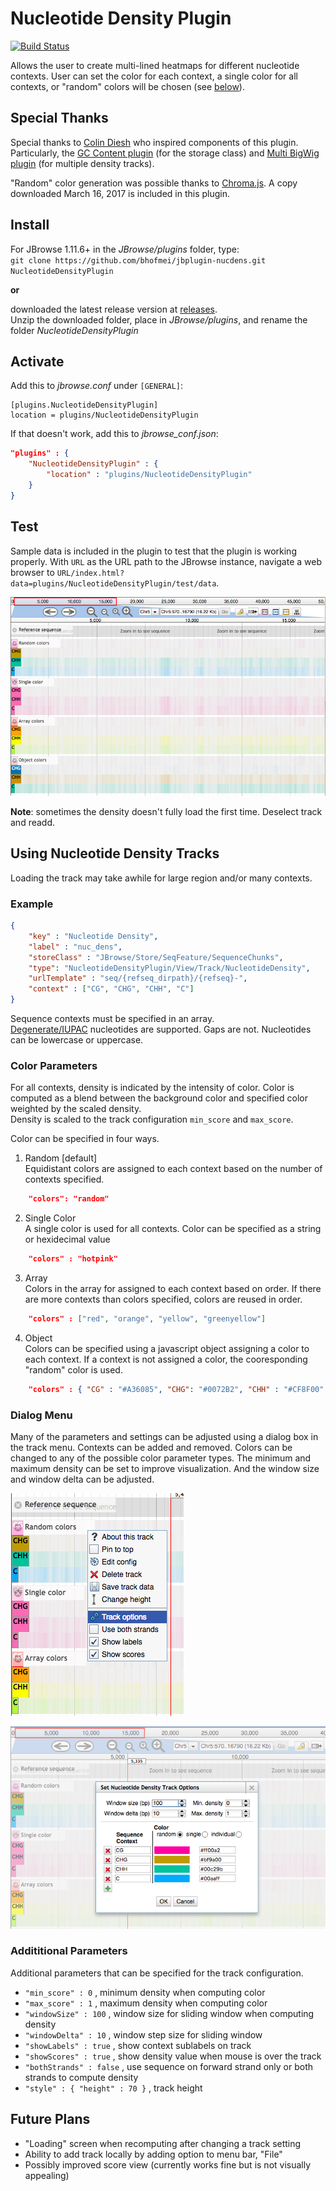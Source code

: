 # Nucleotide Density Plugin

[![Build Status](https://travis-ci.org/bhofmei/jbplugin-nucdens.svg?branch=master)](https://travis-ci.org/bhofmei/jbplugin-nucdens)

Allows the user to create multi-lined heatmaps for different nucleotide contexts. User can set the color for each context, a single color for all contexts, or "random" colors will be chosen (see [below](#color-parameters)).

## Special Thanks
Special thanks to [Colin Diesh](http://cmdcolin.github.io/) who inspired components of this plugin. Particularly, the [GC Content plugin](https://github.com/elsiklab/gccontent) (for the storage class) and [Multi BigWig plugin](https://github.com/elsiklab/multibigwig) (for multiple density tracks).

"Random" color generation was possible thanks to [Chroma.js](https://github.com/gka/chroma.js/). A copy downloaded March 16, 2017 is included in this plugin.

## Install

For JBrowse 1.11.6+ in the _JBrowse/plugins_ folder, type:  
`git clone https://github.com/bhofmei/jbplugin-nucdens.git NucleotideDensityPlugin`

**or**

downloaded the latest release version at [releases](https://github.com/bhofmei/jbplugin-nucdens/releases).  
Unzip the downloaded folder, place in _JBrowse/plugins_, and rename the folder _NucleotideDensityPlugin_

## Activate

Add this to _jbrowse.conf_ under `[GENERAL]`:
```
[plugins.NucleotideDensityPlugin]
location = plugins/NucleotideDensityPlugin
```

If that doesn't work, add this to _jbrowse_conf.json_:
```json
"plugins" : {
    "NucleotideDensityPlugin" : { 
        "location" : "plugins/NucleotideDensityPlugin"
    }
}
```

## Test
Sample data is included in the plugin to test that the plugin is working properly. With `URL` as the URL path to the JBrowse instance, navigate a web browser to `URL/index.html?data=plugins/NucleotideDensityPlugin/test/data`.

![Demo Image](img/demo_image.png)

**Note**: sometimes the density doesn't fully load the first time. Deselect track and readd.

## Using Nucleotide Density Tracks

Loading the track may take awhile for large region and/or many contexts.

### Example
```json
{  
    "key" : "Nucleotide Density",
    "label" : "nuc_dens",
    "storeClass" : "JBrowse/Store/SeqFeature/SequenceChunks",
    "type": "NucleotideDensityPlugin/View/Track/NucleotideDensity",
    "urlTemplate" : "seq/{refseq_dirpath}/{refseq}-",
    "context" : ["CG", "CHG", "CHH", "C"]
}
```
    
Sequence contexts must be specified in an array.   
[Degenerate/IUPAC](http://www.bioinformatics.org/sms/iupac.html) nucleotides are supported. Gaps are not. Nucleotides can be lowercase or uppercase.
    
### Color Parameters
For all contexts, density is indicated by the intensity of color. Color is computed as a blend between the background color and specified color weighted by the scaled density.  
Density is scaled to the track configuration `min_score` and `max_score`.
 
Color can be specified in four ways.
 
1. Random [default]    
Equidistant colors are assigned to each context based on the number of contexts specified. 
```json
    "colors": "random"
```

2. Single Color    
A single color is used for all contexts. Color can be specified as a string or hexidecimal value
```json
    "colors" : "hotpink"
```

3. Array    
Colors in the array for assigned to each context based on order. If there are more contexts than colors specified, colors are reused in order.
```json
    "colors" : ["red", "orange", "yellow", "greenyellow"]
```

4. Object    
Colors can be specified using a javascript object assigning a color to each context. If a context is not assigned a color, the cooresponding "random" color is used.
```json
    "colors" : { "CG" : "#A36085", "CHG": "#0072B2", "CHH" : "#CF8F00", "C" : "#00c29b" }
```

### Dialog Menu
Many of the parameters and settings can be adjusted using a dialog box in the track menu. Contexts can be added and removed. Colors can be changed to any of the possible color parameter types. The minimum and maximum density can be set to improve visualization. And the window size and window delta can be adjusted.

![Track menu](img/menu_image.png)

![Dialog](img/dialog_image.png)
  
### Addititional Parameters
Additional parameters that can be specified for the track configuration.
* `"min_score" : 0`  , minimum density when computing color
* `"max_score" : 1`  , maximum density when computing color
* `"windowSize" : 100`  , window size for sliding window when computing density
* `"windowDelta" : 10`  , window step size for sliding window
* `"showLabels" : true`  , show context sublabels on track
* `"showScores" : true`  , show density value when mouse is over the track
* `"bothStrands" : false`  , use sequence on forward strand only or both strands to compute density
* `"style" : { "height" : 70 }`  , track height


## Future Plans
- "Loading" screen when recomputing after changing a track setting
- Ability to add track locally by adding option to menu bar, "File"
- Possibly improved score view (currently works fine but is not visually appealing)